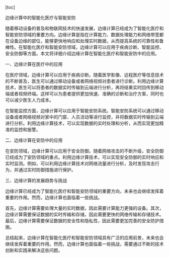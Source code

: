 
[toc]                    
                
                
边缘计算中的智能化医疗与智能安防

随着移动设备的普及和物联网技术的快速发展，边缘计算已经成为了智能化医疗和智能安防领域的重要方向。边缘计算是指在计算能力、数据处理能力和网络带宽都在设备边缘的部位，能够更快地响应和处理实时数据，从而提高系统的可靠性和鲁棒性。在智能化医疗和智能安防领域，边缘计算可以应用于疾病诊断、智能监控、安全防御等方面。本文将详细介绍边缘计算在智能化医疗和智能安防中的应用。

一、边缘计算在医疗中的应用

在医疗领域，边缘计算可以应用于疾病诊断。随着医学影像、远程医疗等信息技术的不断普及，医生可以通过移动设备或者网络视频对患者进行诊断。利用边缘计算技术，医生可以将患者的数据实时传输到云端进行分析，再将结果实时回传到移动端或者视频终端。这样可以为患者提供更加快速、准确的诊断和治疗方案，同时也可以减少医生人力成本。

在智能监控方面，边缘计算可以应用于智能安防系统。智能安防系统可以通过移动设备或者网络视频对家中的门窗、人员活动等进行监控，并将数据实时传输到云端进行分析。利用边缘计算技术，可以实现数据的实时处理和分析，从而实现更加精准的监控和报警。

二、边缘计算在安防中的应用

在安防领域，边缘计算可以应用于安全防御。随着网络攻击的不断升级，安全防御已经成为了安防领域的重点。利用边缘计算技术，可以实现安全防御的实时响应和实时监测。例如，可以利用边缘计算技术对网络流量进行分析，及时发现攻击行为，并通过实时防御措施进行保护。

三、边缘计算的发展趋势与挑战

边缘计算已经成为了智能化医疗和智能安防领域的重要方向，未来也会继续发挥着重要的作用。然而，边缘计算也面临着一些挑战。

首先，边缘计算需要处理大量的实时数据，因此需要计算能力更强的设备。其次，边缘计算需要保证数据的实时传输和存储，因此需要更快的网络传输和存储技术。最后，边缘计算需要保证数据的安全性和隐私性，因此需要更加完善的安全防护措施。

总结起来，边缘计算在智能化医疗和智能安防领域具有广泛的应用前景，未来也会继续发挥着重要的作用。然而，边缘计算也面临着一些挑战，需要通过不断的技术创新和实践来解决这些问题。

